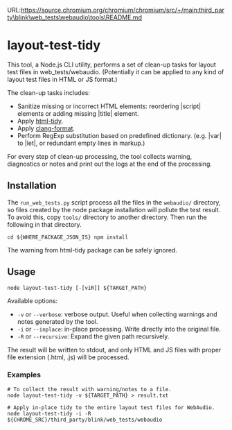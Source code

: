 URL:https://source.chromium.org/chromium/chromium/src/+/main:third_party\blink\web_tests\webaudio\tools\README.md
# layout-test-tidy

This tool, a Node.js CLI utility, performs a set of clean-up tasks for layout
test files in web_tests/webaudio. (Potentially it can be applied to any kind
of layout test files in HTML or JS format.)

The clean-up tasks includes:

  - Sanitize missing or incorrect HTML elements: reordering |script| elements
    or adding missing |title| element.
  - Apply [html-tidy](http://www.html-tidy.org/).
  - Apply [clang-format](https://clang.llvm.org/docs/ClangFormat.html).
  - Perform RegExp substitution based on predefined dictionary. (e.g. |var| to
    |let|, or redundant empty lines in markup.)

For every step of clean-up processing, the tool collects warning, diagnostics
or notes and print out the logs at the end of the processing.


## Installation

The `run_web_tests.py` script process all the files in the `webaudio/` directory, so files created by the node package installation will pollute the test result. To avoid this, copy `tools/` directory to another directory. Then run the following in that directory.

```
cd ${WHERE_PACKAGE_JSON_IS} npm install
```

The warning from html-tidy package can be safely ignored.


## Usage

```
node layout-test-tidy [-[viR]] ${TARGET_PATH}
```

Available options:
 * `-v` or `--verbose`: verbose output. Useful when collecting warnings and notes generated by the tool.
 * `-i` or `--inplace`: in-place processing. Write directly into the original file.
 * `-R` or `--recursive`: Expand the given path recursively.

The result will be written to stdout, and only HTML and JS files with proper file extension (.html, .js) will be processed.

### Examples

```
# To collect the result with warning/notes to a file.
node layout-test-tidy -v ${TARGET_PATH} > result.txt

# Apply in-place tidy to the entire layout test files for WebAudio.
node layout-test-tidy -i -R ${CHROME_SRC}/third_party/blink/web_tests/webaudio
```
